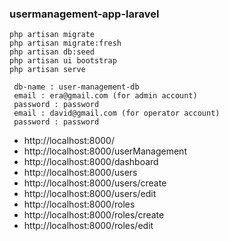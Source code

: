 ### usermanagement-app-laravel

```
php artisan migrate
php artisan migrate:fresh 
php artisan db:seed 
php artisan ui bootstrap
php artisan serve
```

```
 db-name : user-management-db
 email : era@gmail.com (for admin account)
 password : password
 email : david@gmail.com (for operator account)
 password : password
 ```

* http://localhost:8000/
* http://localhost:8000/userManagement
* http://localhost:8000/dashboard
* http://localhost:8000/users
* http://localhost:8000/users/create
* http://localhost:8000/users/edit
* http://localhost:8000/roles
* http://localhost:8000/roles/create
* http://localhost:8000/roles/edit